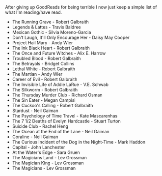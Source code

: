 After giving up GoodReads for being terrible I now just keep a simple list of what I'm reading/have read.

<ul>
    <li>The Running Grave - Robert Galbraith</li>
    <li>Legends & Lattes - Travis Baldree</li>
    <li>Mexican Gothic - Silvia Moreno-Garcia</li>
    <li>Don't Laugh, It'll Only Encourage Her - Daisy May Cooper</li>
    <li>Project Hail Mary - Andy Wier</li>
    <li>The Ink Black Heart - Robert Galbraith</li>
    <li>The Once and Future Witches - Alix E. Harrow</li>
    <li>Troubled Blood - Robert Galbraith</li>
    <li>The Betrayals - Bridget Collins</li>
    <li>Lethal White - Robert Galbraith</li>
    <li>The Martian - Andy Wier</li>
    <li>Career of Evil - Robert Galbraith</li>
    <li>The Invisible Life of Addie LaRue - V.E. Schwab</li>
    <li>The Silkworm - Robert Galbraith</li>
    <li>The Thursday Murder Club - Richard Osman</li>
    <li>The Sin Eater - Megan Campisi</li>
    <li>The Cuckoo's Calling - Robert Galbraith</li>
    <li>Stardust - Neil Gaiman</li>
    <li>The Psychology of Time Travel - Kate Mascarenhas</li>
    <li>The 7 1/2 Deaths of Evelyn Hardcastle - Stuart Turton</li>
    <li>Suicide Club - Rachel Heng</li>
    <li>The Ocean at the End of the Lane - Neil Gaiman</li>
    <li>Coraline - Neil Gaiman</li>
    <li>The Curious Incident of the Dog in the Night-Time - Mark Haddon</li>
    <li>Capital - John Lanchester</li>
    <li>At the Water's Edge - Sara Gruen</li>
    <li>The Magicians Land - Lev Grossman</li>
    <li>The Magician King - Lev Grossman</li>
    <li>The Magicians - Lev Grossman</li>
</ul>
